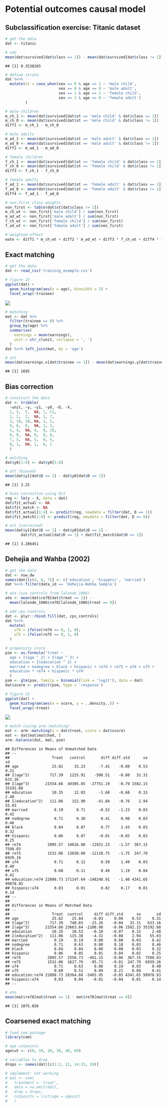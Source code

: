 Potential outcomes causal model
================

<!-- README.md is generated from README.Rmd. Please edit that file -->

## Subclassification exercise: Titanic dataset

``` r
# get the data
dat <- titanic

# sdo
mean(dat$survived[dat$class == 1]) - mean(dat$survived[dat$class != 1])
```

    ## [1] 0.3538265

``` r
# define strata
dat %<>%
  mutate(st = case_when(sex == 0 & age == 1 ~ 'male child',
                        sex == 0 & age == 0 ~ 'male adult',
                        sex == 1 & age == 1 ~ 'female child',
                        sex == 1 & age == 0 ~ 'female adult')
         )

# male children
m_ch_1 <- mean(dat$survived[dat$st == 'male child' & dat$class == 1])
m_ch_0 <- mean(dat$survived[dat$st == 'male child' & dat$class != 1])
diff1 <- m_ch_1 - m_ch_0

# male adults
m_ad_1 <- mean(dat$survived[dat$st == 'male adult' & dat$class == 1])
m_ad_0 <- mean(dat$survived[dat$st == 'male adult' & dat$class != 1])
diff2 <- m_ad_1 - m_ad_0

# female children
f_ch_1 <- mean(dat$survived[dat$st == 'female child' & dat$class == 1])
f_ch_0 <- mean(dat$survived[dat$st == 'female child' & dat$class != 1])
diff3 <- f_ch_1 - f_ch_0

# female adults
f_ad_1 <- mean(dat$survived[dat$st == 'female adult' & dat$class == 1])
f_ad_0 <- mean(dat$survived[dat$st == 'female adult' & dat$class != 1])
diff4 <- f_ad_1 - f_ad_0

# non-first class weights
non_first <- table(dat$st[dat$class != 1])
m_ch_wt <- non_first['male child'] / sum(non_first)
m_ad_wt <- non_first['male adult'] / sum(non_first)
f_ch_wt <- non_first['female child'] / sum(non_first)
f_ad_wt <- non_first['female adult'] / sum(non_first)

# weighted effect
wate <- diff1 * m_ch_wt + diff2 * m_ad_wt + diff3 * f_ch_wt + diff4 * f_ad_wt
```

## Exact matching

``` r
# get the data
dat <- read_csv('training_example.csv')

# figure 15
ggplot(dat) +
  geom_histogram(aes(x = age), binwidth = 2) +
  facet_wrap(~trainee)
```

![](../fig/match-1.png)<!-- -->

``` r
# matching
mat <- dat %>%
  filter(trainee == 0) %>%
  group_by(age) %>%
  summarise(
    earnings = mean(earnings),
    unit = str_c(unit, collapse = ', ')
  )
dat %<>% left_join(mat, by = 'age')

# att
mean(dat$earnings.x[dat$trainee == 1]) - mean(dat$earnings.y[dat$trainee == 1])
```

    ## [1] 1695

## Bias correction

``` r
# construct the data
dat <- tribble(
  ~unit, ~y, ~y1, ~y0, ~D, ~X,
  1, 5,  5,  NA, 1, 11,
  2, 2,  2,  NA, 1, 7,
  3, 10, 10, NA, 1, 5,
  4, 6,  6,  NA, 1, 3,
  5, 4,  NA, 4,  0, 10,
  6, 0,  NA, 0,  0, 8,
  7, 5,  NA, 5,  0, 4,
  8, 1,  NA, 1,  0, 1
  )

# matching
dat$y0[1:4] <- dat$y0[5:8]

# att (biased)
mean(dat$y1[dat$D == 1] - dat$y0[dat$D == 1])
```

    ## [1] 3.25

``` r
# bias correction using OLS
reg <- lm(y ~ X, data = dat)
dat$fit_actual <- NA
dat$fit_match <- NA
dat$fit_actual[1:4] <- predict(reg, newdata = filter(dat, D == 1))
dat$fit_match[1:4] <- predict(reg, newdata = filter(dat, D == 0))

# att (corrected)
mean(dat$y1[dat$D == 1] - dat$y0[dat$D == 1] - 
       dat$fit_actual[dat$D == 1] + dat$fit_match[dat$D == 1])
```

    ## [1] 3.286451

## Dehejia and Wahba (2002)

``` r
# get the data
dat <- nsw_dw
names(dat)[c(4, 6, 7)] <- c('education', 'hispanic', 'married')
dat %<>% filter(data_id == 'Dehejia-Wahba Sample')

# ate (use controls from lalonde_1986)
ate <- mean(dat$re78[dat$treat == 1]) - 
  mean(lalonde_1986$re78[lalonde_1986$treat == 0])

# add cps controls
dat <- plyr::rbind.fill(dat, cps_controls)
dat %<>%
  mutate(
    u74 = ifelse(re74 == 0, 1, 0),
    u75 = ifelse(re75 == 0, 1, 0)
  )

# propensity score
pse <- as.formula('treat ~ 
  age + I(age ^ 2) + I(age ^ 3) + 
  education + I(education ^ 2) +
  married + nodegree + black + hispanic + re74 + re75 + u74 + u75 +
  education * re74 + hispanic * u74'
  )
psm <- glm(pse, family = binomial(link = 'logit'), data = dat)
dat$score <- predict(psm, type = 'response')

# figure 23
ggplot(dat) +
  geom_histogram(aes(x = score, y = ..density..)) +
  facet_wrap(~treat)
```

![](../fig/propensity-1.png)<!-- -->

``` r
# match (using arm::matching)
mat <- arm::matching(z = dat$treat, score = dat$score)
mat <- dat[mat$matched, ]
arm::balance(dat, mat, psm)
```

    ## Differences in Means of Unmatched Data
    ## --
    ##                   Treat   control       diff diff.std      se       sd
    ## age               25.82     33.23      -7.41    -0.80    0.53     9.31
    ## I(age^2)         717.39   1225.91    -508.51    -0.80   32.31   633.16
    ## I(age^3)       21554.66  49305.85  -27751.19    -0.79 1582.15 35192.68
    ## education         10.35     12.03      -1.68    -0.68    0.15     2.48
    ## I(education^2)   111.06    152.90     -41.84    -0.76    2.94    55.03
    ## married            0.19      0.71      -0.52    -1.23    0.03     0.42
    ## nodegree           0.71      0.30       0.41     0.90    0.03     0.46
    ## black              0.84      0.07       0.77     2.43    0.03     0.32
    ## hispanic           0.06      0.07      -0.01    -0.05    0.02     0.25
    ## re74            2095.57  14016.80  -11921.23    -1.57  367.15  7598.03
    ## re75            1532.06  13650.80  -12118.75    -1.75  247.78  6939.16
    ## u74                0.71      0.12       0.59     1.49    0.03     0.40
    ## u75                0.60      0.11       0.49     1.19    0.04     0.41
    ## education:re74 22898.73 171147.64 -148248.91    -1.48 4341.65 99978.93
    ## hispanic:u74       0.03      0.01       0.02     0.17    0.01     0.14
    ## --
    ## 
    ## Differences in Means of Matched Data
    ## --
    ##                   Treat  control     diff diff.std      se       sd
    ## age               25.82    25.84    -0.03     0.00    0.53     9.31
    ## I(age^2)         717.39   740.65   -23.26    -0.04   32.31   633.16
    ## I(age^3)       21554.66 23663.64 -2108.98    -0.06 1582.15 35192.68
    ## education         10.35    10.52    -0.18    -0.07    0.15     2.48
    ## I(education^2)   111.06   115.38    -4.32    -0.08    2.94    55.03
    ## married            0.19     0.19     0.00     0.00    0.03     0.42
    ## nodegree           0.71     0.63     0.08     0.18    0.03     0.46
    ## black              0.84     0.84     0.00     0.00    0.03     0.32
    ## hispanic           0.06     0.05     0.01     0.04    0.02     0.25
    ## re74            2095.57  2556.73  -461.15    -0.06  367.15  7598.03
    ## re75            1532.06  1627.76   -95.71    -0.01  247.78  6939.16
    ## u74                0.71     0.63     0.08     0.19    0.03     0.40
    ## u75                0.60     0.51     0.09     0.21    0.04     0.41
    ## education:re74 22898.73 28364.68 -5465.95    -0.05 4341.65 99978.93
    ## hispanic:u74       0.03     0.04    -0.01    -0.04    0.01     0.14
    ## --

``` r
# ate
mean(mat$re78[mat$treat == 1] - mat$re78[mat$treat == 0])
```

    ## [1] 1075.026

## Coarsened exact matching

``` r
# load cem package
library(cem)

# age cutpoints
agecut <- c(0, 10, 20, 30, 40, 60)

# variables to drop
drops <- names(dat)[c(1:2, 11, 14:15, 19)]

# implement: not working
# mat <- cem(
#   treatment = 'treat',
#   data = na.omit(dat),
#   drop = drops,
#   cutpoints = list(age = agecut)
#   )
```
